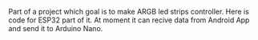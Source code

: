 Part of a project which goal is to make ARGB led strips controller. Here is code for ESP32 part of it. At moment it can recive data from Android App and send it to Arduino Nano.
